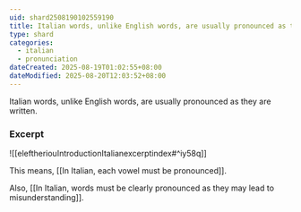 ```yaml
---
uid: shard2508190102559190
title: Italian words, unlike English words, are usually pronounced as they are written
type: shard
categories:
  - italian
  - pronunciation
dateCreated: 2025-08-19T01:02:55+08:00
dateModified: 2025-08-20T12:03:52+08:00
---
```

Italian words, unlike English words, are usually pronounced as they are written.

### Excerpt
![[eleftheriouIntroductionItalianexcerptindex#^iy58q]]

This means, [[In Italian, each vowel must be pronounced]].

Also, [[In Italian, words must be clearly pronounced as they may lead to misunderstanding]].